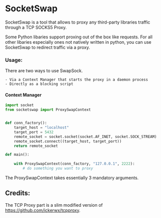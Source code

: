 # SocketSwap

SocketSwap is a tool that allows to proxy any third-party libraries traffic through a TCP SOCKS5 Proxy.

Some Python libaries support proxing out of the box like requests.
For all other libaries especially ones not natively written in python, you can use SocketSwap to redirect traffic via a proxy.

### Usage:

There are two ways to use SwapSock. 

    - Via a Context Manager that starts the proxy in a daemon process
    - Directly as a blocking script

#### Context Manager

```python 
import socket
from socketswap import ProxySwapContext


def conn_factory():
    target_host = "localhost"
    target_port = 5432
    remote_socket = socket.socket(socket.AF_INET, socket.SOCK_STREAM)
    remote_socket.connect((target_host, target_port))
    return remote_socket

def main():
    
    with ProxySwapContext(conn_factory, "127.0.0.1", 2222):
        # do something you want to proxy

```
The ProxySwapContext takes essentially 3 mandatory arguments.  

## Credits:

The TCP Proxy part is a slim modified version of https://github.com/ickerwx/tcpproxy.